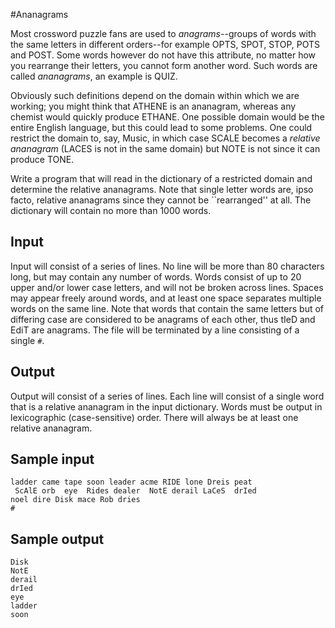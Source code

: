 #Ananagrams

Most crossword puzzle fans are used to _anagrams_--groups of words with the
same letters in different orders--for example OPTS, SPOT, STOP, POTS and POST.
Some words however do not have this attribute, no matter how you rearrange
their letters, you cannot form another word. Such words are called
_ananagrams_, an example is QUIZ.

Obviously such definitions depend on the domain within which we are working;
you might think that ATHENE is an ananagram, whereas any chemist would quickly
produce ETHANE. One possible domain would be the entire English language, but
this could lead to some problems. One could restrict the domain to, say,
Music, in which case SCALE becomes a _relative ananagram_ (LACES is not in the
same domain) but NOTE is not since it can produce TONE.

Write a program that will read in the dictionary of a restricted domain and
determine the relative ananagrams. Note that single letter words are, ipso
facto, relative ananagrams since they cannot be ``rearranged'' at all. The
dictionary will contain no more than 1000 words.

## Input

Input will consist of a series of lines. No line will be more than 80
characters long, but may contain any number of words. Words consist of up to
20 upper and/or lower case letters, and will not be broken across lines.
Spaces may appear freely around words, and at least one space separates
multiple words on the same line. Note that words that contain the same letters
but of differing case are considered to be anagrams of each other, thus tIeD
and EdiT are anagrams. The file will be terminated by a line consisting of a
single `#`.

## Output

Output will consist of a series of lines. Each line will consist of a single
word that is a relative ananagram in the input dictionary. Words must be
output in lexicographic (case-sensitive) order. There will always be at least
one relative ananagram.

## Sample input

    
    ladder came tape soon leader acme RIDE lone Dreis peat
     ScAlE orb  eye  Rides dealer  NotE derail LaCeS  drIed
    noel dire Disk mace Rob dries
    #

## Sample output

    
    Disk
    NotE
    derail
    drIed
    eye
    ladder
    soon

